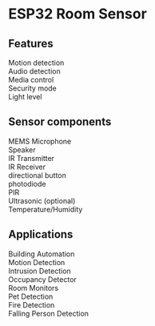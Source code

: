 # ESP32 Room Sensor

## Features
Motion detection<br>
Audio detection<br>
Media control<br>
Security mode<br>
Light level<br>

## Sensor components
MEMS Microphone<br>
Speaker<br>
IR Transmitter<br>
IR Receiver<br>
directional button<br>
photodiode<br>
PIR<br>
Ultrasonic (optional)<br>
Temperature/Humidity<br>

## Applications
Building Automation<br>
Motion Detection<br>
Intrusion Detection<br>
Occupancy Detector<br>
Room Monitors<br>
Pet Detection<br>
Fire Detection<br>
Falling Person Detection<br>





